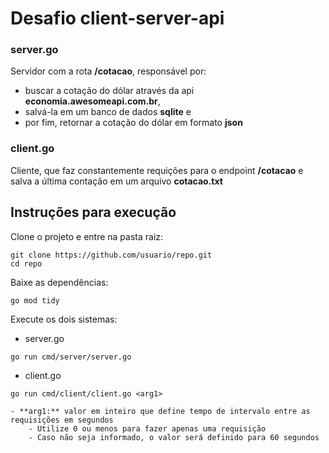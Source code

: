 # Desafio client-server-api

### server.go
Servidor com a rota **/cotacao**, responsável por:
 - buscar a cotação do dólar através da api **economia.awesomeapi.com.br**, 
 - salvá-la em um banco de dados **sqlite** e
 - por fim, retornar a cotação do dólar em formato **json**
 
### client.go
Cliente, que faz constantemente requições para o endpoint **/cotacao** e salva a última contação em um arquivo **cotacao.txt**

## Instruções para execução
Clone o projeto e entre na pasta raiz:
```
git clone https://github.com/usuario/repo.git
cd repo
```
Baixe as dependências:
```
go mod tidy
```
Execute os dois sistemas:
 - server.go
```
go run cmd/server/server.go
```
 - client.go
```
go run cmd/client/client.go <arg1>
```
	- **arg1:** valor em inteiro que define tempo de intervalo entre as requisições em segundos
		- Utilize 0 ou menos para fazer apenas uma requisição
		- Caso não seja informado, o valor será definido para 60 segundos